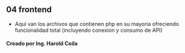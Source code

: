 
## 04 frontend
- Aquí van los archivos que contienen php en  su mayoria ofreciendo funcionalidad total (incluyendo conexion y consumo de API)

#### Creado por Ing. Harold Coila